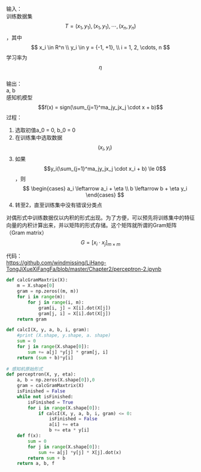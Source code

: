 输入：  
训练数据集$$T={(x_1, y_1), (x_1, y_1), \cdots, (x_n, y_n)}$$，其中  
$$
x_i \in R^n \\
y_i \in y = {-1, +1}, \\
i = 1, 2, \cdots, n
$$
学习率为$$\eta$$  
输出：  
a, b  
感知机模型$$f(x) = sign(\sum_{j=1}^ma_jy_jx_j \cdot x + b)$$
过程：  
1. 选取初值a_0 = 0, b_0 = 0  
2. 在训练集中选取数据$$(x_i, y_i)$$
3. 如果$$y_i(\sum_{j=1}^ma_jy_jx_j \cdot x_i + b) \le 0$$，则
$$
\begin{cases}
a_i \leftarrow a_i + \eta \\
b \leftarrow b + \eta y_i
\end{cases}
$$
4. 转至2，直至训练集中没有错误分类点  

对偶形式中训练数据仅以内积的形式出现。为了方便，可以预先将训练集中的特征向量的内积计算出来，并以矩阵的形式存储。这个矩阵就所谓的Gram矩阵（Gram matrix）  
$$
G = [x_i \cdot x_j]_{m \times m}
$$

代码：  
https://github.com/windmissing/LiHang-TongJiXueXiFangFa/blob/master/Chapter2/perceptron-2.ipynb

```python
def calcGramMaxtrix(X):
    m = X.shape[0]
    gram = np.zeros((m, m))
    for i in range(m):
        for j in range(i, m):
            gram[i, j] = X[i].dot(X[j])
            gram[j, i] = X[i].dot(X[j])
    return gram

def calcI(X, y, a, b, i, gram):
    #print (X.shape, y.shape, a. shape)
    sum = 0
    for j in range(X.shape[0]):
        sum += a[j] *y[j] * gram[j, i]
    return (sum + b)*y[i]
        
# 感知机原始形式
def perceptron(X, y, eta):
    a, b = np.zeros(X.shape[0]),0
    gram = calcGramMaxtrix(X)
    isFinished = False
    while not isFinished:
        isFinished = True
        for i in range(X.shape[0]):
            if calcI(X, y, a, b, i, gram) <= 0:
                isFinished = False
                a[i] += eta
                b += eta * y[i]
    def f(x):
        sum = 0
        for j in range(X.shape[0]):
            sum += a[j] *y[j] * X[j].dot(x)
        return sum + b
    return a, b, f
```